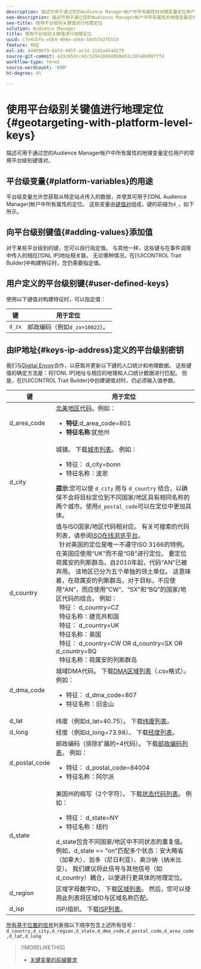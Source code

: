 ```yaml
---
description: 描述可用于通过您的Audience Manager帐户中所有属性的地理变量定位用户的常用平台级别键值对。
seo-description: 描述可用于通过您的Audience Manager帐户中所有属性的地理变量定位用户的常用平台级别键值对。
seo-title: 使用平台级别关键值进行地理定位
solution: Audience Manager
title: 使用平台级别关键值进行地理定位
uuid: c7e4cbfe-e564-404e-a565-bbe5fd2fb519
feature: 特征
exl-id: 449096f9-64fd-495f-ac1d-3181a4544279
source-git-commit: 4d3c859cc4dc5294286680b0e63c287e0409f7fd
workflow-type: tm+mt
source-wordcount: '650'
ht-degree: 4%

---
```


# 使用平台级别关键值进行地理定位 {#geotargeting-with-platform-level-keys}

描述可用于通过您的Audience Manager帐户中所有属性的地理变量定位用户的常用平台级别键值对。

<!-- c_tb_platform_vars.xml -->

## 平台级变量{#platform-variables}的用途

平台级变量允许您获取从特定站点传入的数据，并使其可用于[!DNL Audience Manager]帐户中所有属性的定位。 这些变量由[键值对](../../reference/key-value-pairs-explained.md)组成，键的前缀为`d_`，如下所示。

## 向平台级别键值{#adding-values}添加值

对于某些平台级别的键，您可以自行指定值。 与其他一样，这些键与在事件调用中传入的相应[!DNL IP]地址相关联。 无论哪种情况，在[!UICONTROL Trait Builder]中构建特征时，您仍需要指定值。

## 用户定义的平台级别键{#user-defined-keys}

使用以下键值对构建特征时，可以指定值：

| 键 | 用于定位 |
|---|---|
| `d_zx` | 邮政编码（例如`d_zx=10022`）。 |

## 由IP地址{#keys-ip-address}定义的平台级别密钥

我们与[Digital Envoy](https://www.digitalenvoy.com/)合作，以获取并更新以下键的人口统计和地理数据。 这些键值的确定方法是：将[!DNL IP]地址与相应的地理和人口统计数据进行匹配。 但是，在[!UICONTROL Trait Builder]中创建键值对时，仍必须输入值参数。

| 键 | 用于定位 |
|--- |--- |
| d_area_code | [北美地区代码](https://en.wikipedia.org/wiki/List_of_North_American_Numbering_Plan_area_codes)。例如： <ul><li>**特征**:d_area_code=801</li><li>**特征名称**:犹他州</li></ul> |
| d_city | 城镇。 下载[城市列表](assets/d_city.txt)。  例如： <ul><li>特征： d_city=bonn</li><li>特征名称：波恩</li></ul> **提示**:您可以使 `d_city` 用与 `d_country` 结合，以确保不会将目标定位到不同国家/地区具有相同名称的两个城市。使用`d_postal_code`可以在定位中更加具体。 |
| d_country | 值与ISO国家/地区代码相对应。 有关可搜索的代码列表，请参阅[ISO在线浏览平台](https://www.iso.org/obp/ui/#home)。 <br>  针对英国的定位是唯一不遵守ISO 3166的特例。在英国应使用“UK”而不是“GB”进行定位。  要定位荷属安的列斯群岛，自2010年起，代码“AN”已被弃用。 该地区已分为五个单独的领土单位。 这意味着，在荷属安的列斯群岛，对于目标，不应使用“AN”，而应使用“CW”、“SX”和“BQ”的国家/地区代码的组合。  例如： <br>  特征： d_country=CZ <br>  特征名称：捷克共和国<br>  特征： d_country=UK <br>  特征名称：英国<br>  特征： d_country=CW OR d_country=SX OR d_country=BQ <br>  特征名称：荷属安的列斯群岛 |
| d_dma_code | 城域DMA代码。 下载[DMA区域列表](assets/DMAregions.csv)（.csv格式）。  例如： <ul><li>特征： d_dma_code=807</li><li>特征名称：旧金山</li></ul> |
| d_lat | 纬度（例如d_lat=40.75）。 下载[纬度列表](assets/d_lat.txt)。 |
| d_long | 经度（例如d_long=73.98）。 下载[经度列表](assets/d_long.txt)。 |
| d_postal_code | 邮政编码（排除扩展的+4代码）。 下载[邮政编码列表](assets/d_postal_code.txt)。  例如： <ul><li>特征： d_postal_code=84004 </li><li>特征名称：阿尔派</li></ul> |
| d_state | 美国州的缩写（2个字符）。 下载[状态代码列表](assets/d_state.txt)。  例如： <ul><li>特征： d_state=NY </li><li>特征名称：纽约</li></ul>d_state包含不同国家/地区中不同状态的重复值。 例如，d_state == &quot;on&quot;匹配多个状态：安大略省（加拿大）、翁多（尼日利亚）、奥沙纳（纳米比亚）。 我们建议将此信号与其他信号（如d_country）耦合，以便进行更具体的地理定位。 |
| d_region | 区域字母数字ID。 下载[区域列表](assets/Country_RegionCodes_City.csv)。  然后，您可以使用此列表将区域ID与区域名称匹配。 |
| d_isp | ISP/组织。 下载[ISP列表](assets/d_isp.txt)。 |

[所有基于位置的信号](assets/all.txt)列表按以下顺序包含上述所有信号：`d_country,d_city,d_region,d_state,d_dma_code,d_postal_code,d_area_code,d_lat,d_long`

>[!MORELIKETHIS]
>
>* [关键变量的前缀要求](../../features/traits/trait-variable-prefixes.md)

